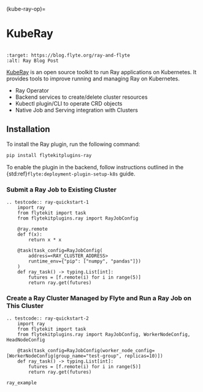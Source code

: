 (kube-ray-op)=

# KubeRay

```{tags} Integration, DistributedComputing, KubernetesOperator, Advanced
```

```{image} https://img.shields.io/badge/Blog-Ray-blue?style=for-the-badge
:target: https://blog.flyte.org/ray-and-flyte
:alt: Ray Blog Post
```

[KubeRay](https://github.com/ray-project/kuberay) is an open source toolkit to run Ray applications on Kubernetes. It provides tools to improve running and managing Ray on Kubernetes.

- Ray Operator
- Backend services to create/delete cluster resources
- Kubectl plugin/CLI to operate CRD objects
- Native Job and Serving integration with Clusters

## Installation

To install the Ray plugin, run the following command:

```bash
pip install flytekitplugins-ray
```

To enable the plugin in the backend, follow instructions outlined in the {std:ref}`flyte:deployment-plugin-setup-k8s` guide.

### Submit a Ray Job to Existing Cluster

```{eval-rst}
.. testcode:: ray-quickstart-1
    import ray
    from flytekit import task
    from flytekitplugins.ray import RayJobConfig

    @ray.remote
    def f(x):
        return x * x

    @task(task_config=RayJobConfig(
        address=<RAY_CLUSTER_ADDRESS>
        runtime_env={"pip": ["numpy", "pandas"]})
    )
    def ray_task() -> typing.List[int]:
        futures = [f.remote(i) for i in range(5)]
        return ray.get(futures)

```

### Create a Ray Cluster Managed by Flyte and Run a Ray Job on This Cluster

```{eval-rst}
.. testcode:: ray-quickstart-2
    import ray
    from flytekit import task
    from flytekitplugins.ray import RayJobConfig, WorkerNodeConfig, HeadNodeConfig

    @task(task_config=RayJobConfig(worker_node_config=[WorkerNodeConfig(group_name="test-group", replicas=10)])
    def ray_task() -> typing.List[int]:
        futures = [f.remote(i) for i in range(5)]
        return ray.get(futures)
```

```{auto-examples-toc}
ray_example
```
